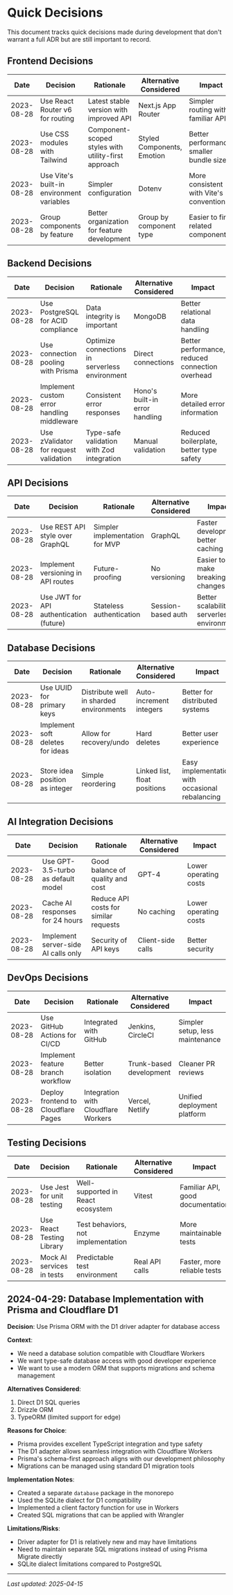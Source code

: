 # Quick Decisions

This document tracks quick decisions made during development that don't warrant a full ADR but are still important to record.

## Frontend Decisions

| Date       | Decision                                  | Rationale                                           | Alternative Considered     | Impact                                  |
| ---------- | ----------------------------------------- | --------------------------------------------------- | -------------------------- | --------------------------------------- |
| 2023-08-28 | Use React Router v6 for routing           | Latest stable version with improved API             | Next.js App Router         | Simpler routing with familiar API       |
| 2023-08-28 | Use CSS modules with Tailwind             | Component-scoped styles with utility-first approach | Styled Components, Emotion | Better performance, smaller bundle size |
| 2023-08-28 | Use Vite's built-in environment variables | Simpler configuration                               | Dotenv                     | More consistent with Vite's conventions |
| 2023-08-28 | Group components by feature               | Better organization for feature development         | Group by component type    | Easier to find related components       |

## Backend Decisions

| Date       | Decision                                   | Rationale                                      | Alternative Considered         | Impact                                          |
| ---------- | ------------------------------------------ | ---------------------------------------------- | ------------------------------ | ----------------------------------------------- |
| 2023-08-28 | Use PostgreSQL for ACID compliance         | Data integrity is important                    | MongoDB                        | Better relational data handling                 |
| 2023-08-28 | Use connection pooling with Prisma         | Optimize connections in serverless environment | Direct connections             | Better performance, reduced connection overhead |
| 2023-08-28 | Implement custom error handling middleware | Consistent error responses                     | Hono's built-in error handling | More detailed error information                 |
| 2023-08-28 | Use zValidator for request validation      | Type-safe validation with Zod integration      | Manual validation              | Reduced boilerplate, better type safety         |

## API Decisions

| Date       | Decision                                | Rationale                      | Alternative Considered | Impact                                       |
| ---------- | --------------------------------------- | ------------------------------ | ---------------------- | -------------------------------------------- |
| 2023-08-28 | Use REST API style over GraphQL         | Simpler implementation for MVP | GraphQL                | Faster development, better caching           |
| 2023-08-28 | Implement versioning in API routes      | Future-proofing                | No versioning          | Easier to make breaking changes later        |
| 2023-08-28 | Use JWT for API authentication (future) | Stateless authentication       | Session-based auth     | Better scalability in serverless environment |

## Database Decisions

| Date       | Decision                         | Rationale                               | Alternative Considered       | Impact                                          |
| ---------- | -------------------------------- | --------------------------------------- | ---------------------------- | ----------------------------------------------- |
| 2023-08-28 | Use UUID for primary keys        | Distribute well in sharded environments | Auto-increment integers      | Better for distributed systems                  |
| 2023-08-28 | Implement soft deletes for ideas | Allow for recovery/undo                 | Hard deletes                 | Better user experience                          |
| 2023-08-28 | Store idea position as integer   | Simple reordering                       | Linked list, float positions | Easy implementation with occasional rebalancing |

## AI Integration Decisions

| Date       | Decision                            | Rationale                             | Alternative Considered | Impact                |
| ---------- | ----------------------------------- | ------------------------------------- | ---------------------- | --------------------- |
| 2023-08-28 | Use GPT-3.5-turbo as default model  | Good balance of quality and cost      | GPT-4                  | Lower operating costs |
| 2023-08-28 | Cache AI responses for 24 hours     | Reduce API costs for similar requests | No caching             | Lower operating costs |
| 2023-08-28 | Implement server-side AI calls only | Security of API keys                  | Client-side calls      | Better security       |

## DevOps Decisions

| Date       | Decision                            | Rationale                           | Alternative Considered  | Impact                          |
| ---------- | ----------------------------------- | ----------------------------------- | ----------------------- | ------------------------------- |
| 2023-08-28 | Use GitHub Actions for CI/CD        | Integrated with GitHub              | Jenkins, CircleCI       | Simpler setup, less maintenance |
| 2023-08-28 | Implement feature branch workflow   | Better isolation                    | Trunk-based development | Cleaner PR reviews              |
| 2023-08-28 | Deploy frontend to Cloudflare Pages | Integration with Cloudflare Workers | Vercel, Netlify         | Unified deployment platform     |

## Testing Decisions

| Date       | Decision                  | Rationale                          | Alternative Considered | Impact                           |
| ---------- | ------------------------- | ---------------------------------- | ---------------------- | -------------------------------- |
| 2023-08-28 | Use Jest for unit testing | Well-supported in React ecosystem  | Vitest                 | Familiar API, good documentation |
| 2023-08-28 | Use React Testing Library | Test behaviors, not implementation | Enzyme                 | More maintainable tests          |
| 2023-08-28 | Mock AI services in tests | Predictable test environment       | Real API calls         | Faster, more reliable tests      |

## 2024-04-29: Database Implementation with Prisma and Cloudflare D1

**Decision**: Use Prisma ORM with the D1 driver adapter for database access

**Context**:

- We need a database solution compatible with Cloudflare Workers
- We want type-safe database access with good developer experience
- We want to use a modern ORM that supports migrations and schema management

**Alternatives Considered**:

1. Direct D1 SQL queries
2. Drizzle ORM
3. TypeORM (limited support for edge)

**Reasons for Choice**:

- Prisma provides excellent TypeScript integration and type safety
- The D1 adapter allows seamless integration with Cloudflare Workers
- Prisma's schema-first approach aligns with our development philosophy
- Migrations can be managed using standard D1 migration tools

**Implementation Notes**:

- Created a separate `database` package in the monorepo
- Used the SQLite dialect for D1 compatibility
- Implemented a client factory function for use in Workers
- Created SQL migrations that can be applied with Wrangler

**Limitations/Risks**:

- Driver adapter for D1 is relatively new and may have limitations
- Need to maintain separate SQL migrations instead of using Prisma Migrate directly
- SQLite dialect limitations compared to PostgreSQL

---

_Last updated: 2025-04-15_

